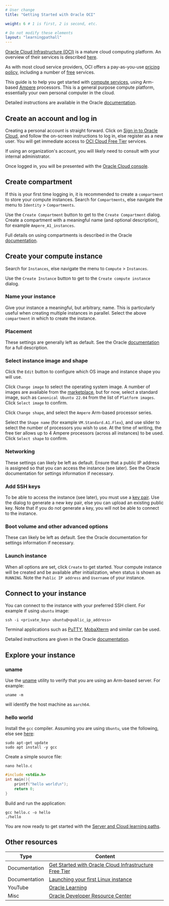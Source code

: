 ```yaml
---
# User change
title: "Getting Started with Oracle OCI"

weight: 6 # 1 is first, 2 is second, etc.

# Do not modify these elements
layout: "learningpathall"
---
```

[Oracle Cloud Infrastructure (OCI)](https://oracle.com/cloud/) is a mature cloud computing platform. An overview of their services is described [here](https://www.oracle.com/cloud/why-oci/).

As with most cloud service providers, OCI offers a pay-as-you-use [pricing policy](https://www.oracle.com/cloud/pricing/), including a number of [free](https://www.oracle.com/cloud/free/) services.

This guide is to help you get started with [compute services](https://www.oracle.com/cloud/compute/), using Arm-based [Ampere](https://www.oracle.com/cloud/compute/arm/) processors. This is a general purpose compute platform, essentially your own personal computer in the cloud.

Detailed instructions are available in the Oracle [documentation](https://docs.oracle.com/en-us/iaas/Content/Compute/References/arm.htm#create-instances).

## Create an account and log in

Creating a personal account is straight forward. Click on [Sign in to Oracle Cloud](https://www.oracle.com/cloud), and follow the on-screen instructions to log in, else register as a new user. You will get immediate access to [OCI Cloud Free Tier](https://www.oracle.com/cloud/free) services.

If using an organization's account, you will likely need to consult with your internal administrator.

Once logged in, you will be presented with the [Oracle Cloud console](https://docs.oracle.com/en-us/iaas/Content/GSG/Concepts/console.htm). 

## Create compartment

If this is your first time logging in, it is recommended to create a `compartment` to store your compute instances. Search for `Compartments`, else navigate the menu to `Identity` > `Compartments`.

Use the `Create Compartment` button to get to the `Create Compartment` dialog. Create a compartment with a meaningful name (and optional description), for example `Ampere_A1_instances`.

Full details on using compartments is described in the Oracle [documentation](https://docs.oracle.com/en-us/iaas/Content/Identity/compartments/managingcompartments.htm).

## Create your compute instance

Search for `Instances`, else navigate the menu to `Compute` > `Instances`.

Use the `Create Instance` button to get to the `Create compute instance` dialog.

### Name your instance

Give your instance a meaningful, but arbitrary, name. This is particularly useful when creating multiple instances in parallel. Select the above `compartment` in which to create the instance.

### Placement

These settings are generally left as default. See the Oracle [documentation](https://docs.oracle.com/en-us/iaas/Content/General/Concepts/regions.htm) for a full description.

### Select instance image and shape

Click the `Edit` button to configure which OS image and instance shape you will use.

Click `Change image` to select the operating system image. A number of images are available from the [marketplace](https://cloudmarketplace.oracle.com/marketplace), but for now, select a standard image, such as `Canonical Ubuntu 22.04` from the list of `Platform images`. Click `Select image` to confirm.

Click `Change shape`, and select the `Ampere` Arm-based processor series.

Select the `Shape name` (for example `VM.Standard.A1.Flex`), and use slider to select the number of processors you wish to use. At the time of writing, the free tier allows up to 4 Ampere processors (across all instances) to be used. Click `Select shape` to confirm.


### Networking

These settings can likely be left as default. Ensure that a public IP address is assigned so that you can access the instance (see later). See the Oracle documentation for settings information if necessary.

### Add SSH keys

To be able to access the instance (see later), you must use a [key pair](https://docs.oracle.com/en-us/iaas/Content/Compute/Tasks/managingkeypairs.htm). Use the dialog to generate a new key pair, else you can upload an existing public key. Note that if you do not generate a key, you will not be able to connect to the instance.

### Boot volume and other advanced options

These can likely be left as default. See the Oracle documentation for settings information if necessary.

### Launch instance

When all options are set, click `Create` to get started. Your compute instance will be created and be available after initialization, when status is shown as `RUNNING`. Note the `Public IP address` and `Username` of your instance.

## Connect to your instance

You can connect to the instance with your preferred SSH client. For example if using `ubuntu` image:
```console
ssh -i <private_key> ubuntu@<public_ip_address>
```
Terminal applications such as [PuTTY](https://www.putty.org/), [MobaXterm](https://mobaxterm.mobatek.net/) and similar can be used.

Detailed instructions are given in the Oracle [documentation](https://docs.oracle.com/en-us/iaas/Content/Compute/Tasks/accessinginstance.htm).

## Explore your instance

### uname

Use the [uname](https://en.wikipedia.org/wiki/Uname) utility to verify that you are using an Arm-based server. For example:
```console
uname -m
```
will identify the host machine as `aarch64`.

### hello world

Install the `gcc` compiler. Assuming you are using `Ubuntu`, use the following, else see [here](/install-tools/gcc):
```console
sudo apt-get update
sudo apt install -y gcc
```
Create a simple source file:
```console
nano hello.c
```
```C
#include <stdio.h>
int main(){
    printf("hello world\n");
    return 0;
}
```
Build and run the application:
```console
gcc hello.c -o hello
./hello
```

You are now ready to get started with the [Server and Cloud learning paths](/learning-paths/cloud/).

## Other resources

| Type          | Content             |
| ---           | ---                 |
| Documentation | [Get Started with Oracle Cloud Infrastructure Free Tier](https://docs.oracle.com/en/learn/cloud_free_tier/index.html) |
| Documentation | [Launching your first Linux instance](https://docs.oracle.com/en-us/iaas/Content/GSG/Reference/overviewworkflow.htm) |
| YouTube       | [Oracle Learning](https://www.youtube.com/user/OracleLearning) |
| Misc          | [Oracle Developer Resource Center](https://developer.oracle.com/arm/) |
